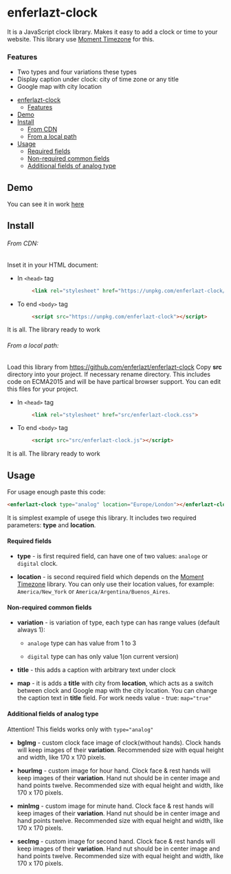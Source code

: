 
# enferlazt-clock
It is a JavaScript clock library. Makes it easy to add a clock or time to your website. This library use [Moment Timezone](https://momentjs.com/timezone/) for this.

### Features
* Two types and four variations these types
* Display caption under clock: city of time zone or any title
* Google map with city location

+ [enferlazt-clock](#enferlazt-clock)
	+ [Features](#features)
+ [Demo](#demo)
+ [Install](#install)
	+ [From CDN](#from-cdn)
	+ [From a local path](#from-a-local-path)
+ [Usage](#usage)
	+ [Required fields](#required-fields)
	+ [Non-required common fields](#non-required-common-fields)
	+ [Additional fields of analog type](#additional-fields-of-analog-type)

## Demo
You can see it in work [here](http://enferlazt-clock.freeoda.com/)

## Install
###### From CDN:
Inset it in your HTML document:
+ In `<head>` tag
```html
        <link rel="stylesheet" href="https://unpkg.com/enferlazt-clock/dist/enferlazt-clock.min.css">
```

+ To end `<body>` tag
```html
        <script src="https://unpkg.com/enferlazt-clock"></script>
```

It is all. The library ready to work
###### From a local path:
Load this library from https://github.com/enferlazt/enferlazt-clock
Copy **src** directory into your project. If necessary rename directory. This includes code on ECMA2015 and will be have partical browser support. You can edit this files for your project.

+ In `<head>` tag
```html
        <link rel="stylesheet" href="src/enferlazt-clock.css">
```

+ To end `<body>` tag
```html
        <script src="src/enferlazt-clock.js"></script>
```

It is all. The library ready to work
## Usage

For usage enough paste this code:
```html
<enferlazt-clock type="analog" location="Europe/London"></enferlazt-clock>
```
It is simplest example of usege this library. It includes two required parameters: **type** and **location**.

#### Required fields

+ **type** - is first required field, can have one of two values: `analoge` or `digital` clock.

+ **location** - is second required field which depends on the [Moment Timezone](https://momentjs.com/timezone/) library. You can only use their location values, for example: `America/New_York` or `America/Argentina/Buenos_Aires`.

#### Non-required common fields

+ **variation** - is variation of type, each type can has range values (default always 1):

	+ `analoge` type can has value from 1 to 3

	+ `digital` type can has only value 1(on current version)

+ **title** - this adds a caption with arbitrary text under clock

+ **map** - it is adds a **title** with city from **location**, which acts as a switch between clock and Google map with the city location. You can change the caption text in **title** field. For work needs value - true: `map="true"`

#### Additional fields of analog type

Attention! This fields works only with `type="analog"`

+ **bgImg** - custom clock face image of clock(without hands). Clock hands will keep images of their **variation**. Recommended size with equal height and width, like 170 x 170 pixels.

+ **hourImg** - custom image for hour hand. Clock face & rest hands will keep images of their **variation**. Hand nut should be in center image and hand points twelve. Recommended size with equal height and width, like 170 x 170 pixels.

+ **minImg** - custom image for minute hand. Clock face & rest hands will keep images of their **variation**. Hand nut should be in center image and hand points twelve. Recommended size with equal height and width, like 170 x 170 pixels.

+ **secImg** - custom image for second hand. Clock face & rest hands will keep images of their **variation**. Hand nut should be in center image and hand points twelve. Recommended size with equal height and width, like 170 x 170 pixels.
